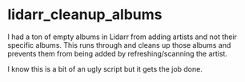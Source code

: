 # lidarr_cleanup_albums

I had a ton of empty albums in Lidarr from adding artists and not their specific albums. This runs through and cleans up those albums and prevents them from being added by refreshing/scanning the artist.

I know this is a bit of an ugly script but it gets the job done.
